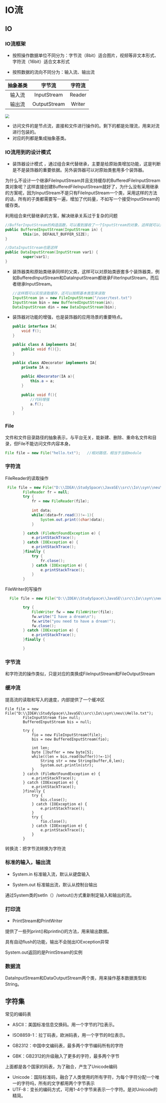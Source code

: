 # IO流

## IO

### IO流框架

- 按照操作数据单位不同分为：字节流（8bit）适合图片，视频等非文本形式、字符流（16bit）适合文本形式

- 按照数据的流向不同分为：输入流、输出流

| 抽象基类 |    字节流    | 字符流 |
| :------: | :----------: | :----: |
|  输入流  | InputStream  | Reader |
|  输出流  | OutputStream | Writer |

<img src="resources/IO框架图.jpg" style="zoom:80%;" />

- 访问文件的是节点流，直接和文件进行操作的。剩下的都是处理流，用来对流进行包装的。
- 对应的列都是集成抽象基类。

### IO流用到的设计模式

- 装饰器设计模式 ，通过组合来代替继承，主要是给原始类增加功能，这是判断是不是装饰器的重要依据。另外装饰器可以对原始类套用多个装饰器。

  

为什么不设计一个继承FileInputStream并且支持缓存的BufferedFileInputStream类对象呢？这样直接创建BufferedFileInputStream就好了，为什么没有采用继承的方案呢，因为InputStream不是只有FileInputStream一个类，采用这样的方法的话，所有的子类都需要写一遍，增加了代码量，不如写一个接受InputStream的缓存类。

利用组合来代替继承的方案，解决继承关系过于复杂的问题



```java
//BufferInputStream的构造函数，可以看到接收了一个InputStream的对象，这样就可以只写一个类，避免继承重写多个类
public BufferedInputStream(InputStream in) {
        this(in, DEFAULT_BUFFER_SIZE);
}

//DataInputStream也是这样
public DataInputStream(InputStream var1) {
        super(var1);
}
```

- 装饰器类和原始类继承同样的父类，这样可以对原始类嵌套多个装饰器类，例如BufferedInputStream和DataInputStream都继承FilterInputStream，而后者继承InputStream。

  ```java
  //这样既可以实现读取缓存，还可以按照基本类型来读取
  InputStream in = new FileInputStream("/user/test.txt")
  InputStream bin = new BufferedInputStream(in);
  DataInputStream din = new DataInputStream(bin);
  ```

- 装饰器对功能的增强，也是装饰器的应用场景的重要特点。

  ```java
  public interface IA{
      void f();
  }
  
  public class A implements IA{
      public void f(){};
  }
  
  public class ADecorator implements IA{
      private IA a;
      
      public ADecorator(IA a){
          this.a = a;
      }
      
      public void f(){
          //代码增强
          a.f();
      }
  }
  ```

  

### File

文件和文件目录路径的抽象表示，与平台无关，能新建、删除、重命名文件和目录，但File不能访问文件内容本身。

```java
File file = new File("hello.txt");   //相对路径，相当于当前module
```



### 字符流

FileReader的读取操作

```java
 File file = new File("D:\\IDEA\\StudySpace\\JavaSE\\src\\Io\\syn\\neu\\Hello.txt");
        FileReader fr = null;
        try {
            fr = new FileReader(file);
            
            int data;
            while((data=fr.read())!=-1){
                System.out.print((char)data);
            }

        } catch (FileNotFoundException e) {
            e.printStackTrace();
        } catch (IOException e) {
            e.printStackTrace();
        }finally {
            try {
                fr.close();
            } catch (IOException e) {
                e.printStackTrace();
            }
        }
```

FileWriter的写操作

```java
  File file = new File("D:\\IDEA\\StudySpace\\JavaSE\\src\\Io\\syn\\neu\\Hello1.txt");

        try {
            FileWriter fw = new FileWriter(file);
            fw.write("I have a dream\n");
            fw.write("you need to have a dream!");
            fw.close();
        } catch (IOException e) {
            e.printStackTrace();
        }finally {

        }
```

### 字节流

和字符流的操作类似，只是对应的类换成FileInputStream和FileOutputStream



### 缓冲流

提高流的读取和写入的速度，内部提供了一个缓冲区

```
File file = new File("D:\\IDEA\\StudySpace\\JavaSE\\src\\Io\\syn\\neu\\Hello.txt");
        FileInputStream fio= null;
        BufferedInputStream bis = null;

        try {
            fio = new FileInputStream(file);
            bis = new BufferedInputStream(fio);

            int len;
            byte []buffer = new byte[5];
            while((len = bis.read(buffer))!=-1){
                String str = new String(buffer,0,len);
                System.out.println(str);
            }
        } catch (FileNotFoundException e) {
            e.printStackTrace();
        } catch (IOException e) {
            e.printStackTrace();
        }finally {
            try {
                bis.close();
            } catch (IOException e) {
                e.printStackTrace();
            }
            try {
                fio.close();
            } catch (IOException e) {
                e.printStackTrace();
            }
        }
```

转换流：把字节流转换为字符流



### 标准的输入，输出流

- System.in 标准输入流，默认从键盘输入

- System.out 标准输出流，默认从控制台输出


通过System类的setIn（）/setout()方式重新制定输入和输出的流。



### 打印流

- PrintStream和PrintWriter

提供了一些列print()和println()的方法，用来输出数据。

具有自动flush的功能，输出不会抛出IOException异常

System.out返回的是PrintStream的实例



### 数据流

DataInputStream和DataOutputStream两个类，用来操作基本数据类型和String。



## 字符集

常见的编码表

- ASCII：美国标准信息交换码。用一个字节的7位表示。

- ISO8859-1：拉丁码表，欧洲码表，用一个字节的8位表示。

- GB2312：中国中文编码表，最多两个字节编码所有的字符

- GBK：GB2312的升级融入了更多的字符，最多两个字节

上面都是各个国家的码表，为了融合，产生了Unicode编码

- Unicode：国际标准码，融合了人类使用的所有字符，为每个字符分配一个唯一的字符吗，所有的文字都用两个字节表示
- UTF-8：变长的编码方式，可用1-4个字节来表示一个字符。是对Unicode的精简。

